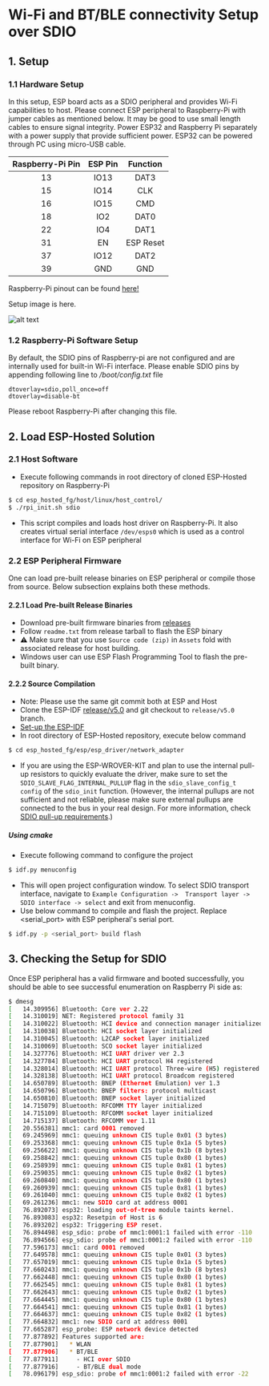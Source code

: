 # Wi-Fi and BT/BLE connectivity Setup over SDIO
## 1. Setup
### 1.1 Hardware Setup
In this setup, ESP board acts as a SDIO peripheral and provides Wi-Fi capabilities to host. Please connect ESP peripheral to Raspberry-Pi with jumper cables as mentioned below. It may be good to use small length cables to ensure signal integrity. Power ESP32 and Raspberry Pi separately with a power supply that provide sufficient power. ESP32 can be powered through PC using micro-USB cable.

| Raspberry-Pi Pin | ESP Pin | Function |
|:-------:|:---------:|:--------:|
| 13 | IO13 | DAT3 |
| 15 | IO14 | CLK |
| 16 | IO15 | CMD |
| 18 | IO2 | DAT0 |
| 22 | IO4 | DAT1 |
| 31 | EN  | ESP Reset |
| 37 | IO12 | DAT2 |
| 39 | GND | GND |

Raspberry-Pi pinout can be found [here!](https://pinout.xyz/pinout/sdio)

Setup image is here.

![alt text](rpi_esp_sdio_setup.jpeg "setup of Raspberry-Pi as host and ESP32 as peripheral")

### 1.2 Raspberry-Pi Software Setup
By default, the SDIO pins of Raspberry-pi are not configured and are internally used for built-in Wi-Fi interface. Please enable SDIO pins by appending following line to _/boot/config.txt_ file
```
dtoverlay=sdio,poll_once=off
dtoverlay=disable-bt
```
Please reboot Raspberry-Pi after changing this file.

## 2. Load ESP-Hosted Solution
### 2.1 Host Software
* Execute following commands in root directory of cloned ESP-Hosted repository on Raspberry-Pi
```sh
$ cd esp_hosted_fg/host/linux/host_control/
$ ./rpi_init.sh sdio
```
* This script compiles and loads host driver on Raspberry-Pi. It also creates virtual serial interface `/dev/esps0` which is used as a control interface for Wi-Fi on ESP peripheral

### 2.2 ESP Peripheral Firmware
One can load pre-built release binaries on ESP peripheral or compile those from source. Below subsection explains both these methods.

#### 2.2.1 Load Pre-built Release Binaries
* Download pre-built firmware binaries from [releases](https://github.com/espressif/esp-hosted/releases)
* Follow `readme.txt` from release tarball to flash the ESP binary
* :warning: Make sure that you use `Source code (zip)` in `Assets` fold with associated release for host building.
* Windows user can use ESP Flash Programming Tool to flash the pre-built binary.


#### 2.2.2 Source Compilation
- Note: Please use the same git commit both at ESP and Host
- Clone the ESP-IDF [release/v5.0](https://github.com/espressif/esp-idf/tree/release/v5.0) and git checkout to `release/v5.0` branch.
- [Set-up the ESP-IDF](https://docs.espressif.com/projects/esp-idf/en/release-v5.0/esp32/get-started/index.html)
- In root directory of ESP-Hosted repository, execute below command

```sh
$ cd esp_hosted_fg/esp/esp_driver/network_adapter
```
- If you are using the ESP-WROVER-KIT and plan to use the internal pull-up resistors to quickly evaluate the driver, make sure to set the `SDIO_SLAVE_FLAG_INTERNAL_PULLUP` flag in the `sdio_slave_config_t config` of the `sdio_init` function. (However, the internal pullups are not sufficient and not reliable, please make sure external pullups are connected to the bus in your real design. For more information, check [SDIO pull-up requirements](https://docs.espressif.com/projects/esp-idf/en/latest/esp32/api-reference/peripherals/sd_pullup_requirements.html).)

##### Using cmake
* Execute following command to configure the project
```sh
$ idf.py menuconfig
```
* This will open project configuration window. To select SDIO transport interface, navigate to `Example Configuration ->  Transport layer -> SDIO interface -> select` and exit from menuconfig.
* Use below command to compile and flash the project. Replace <serial_port> with ESP peripheral's serial port.
```sh
$ idf.py -p <serial_port> build flash
```

## 3. Checking the Setup for SDIO
Once ESP peripheral has a valid firmware and booted successfully, you should be able to see successful enumeration on Raspberry Pi side as:
```sh
$ dmesg
[   14.309956] Bluetooth: Core ver 2.22
[   14.310019] NET: Registered protocol family 31
[   14.310022] Bluetooth: HCI device and connection manager initialized
[   14.310038] Bluetooth: HCI socket layer initialized
[   14.310045] Bluetooth: L2CAP socket layer initialized
[   14.310069] Bluetooth: SCO socket layer initialized
[   14.327776] Bluetooth: HCI UART driver ver 2.3
[   14.327784] Bluetooth: HCI UART protocol H4 registered
[   14.328014] Bluetooth: HCI UART protocol Three-wire (H5) registered
[   14.328138] Bluetooth: HCI UART protocol Broadcom registered
[   14.650789] Bluetooth: BNEP (Ethernet Emulation) ver 1.3
[   14.650796] Bluetooth: BNEP filters: protocol multicast
[   14.650810] Bluetooth: BNEP socket layer initialized
[   14.715079] Bluetooth: RFCOMM TTY layer initialized
[   14.715109] Bluetooth: RFCOMM socket layer initialized
[   14.715137] Bluetooth: RFCOMM ver 1.11
[   20.556381] mmc1: card 0001 removed
[   69.245969] mmc1: queuing unknown CIS tuple 0x01 (3 bytes)
[   69.253368] mmc1: queuing unknown CIS tuple 0x1a (5 bytes)
[   69.256622] mmc1: queuing unknown CIS tuple 0x1b (8 bytes)
[   69.258842] mmc1: queuing unknown CIS tuple 0x80 (1 bytes)
[   69.258939] mmc1: queuing unknown CIS tuple 0x81 (1 bytes)
[   69.259035] mmc1: queuing unknown CIS tuple 0x82 (1 bytes)
[   69.260840] mmc1: queuing unknown CIS tuple 0x80 (1 bytes)
[   69.260939] mmc1: queuing unknown CIS tuple 0x81 (1 bytes)
[   69.261040] mmc1: queuing unknown CIS tuple 0x82 (1 bytes)
[   69.261236] mmc1: new SDIO card at address 0001
[   76.892073] esp32: loading out-of-tree module taints kernel.
[   76.893083] esp32: Resetpin of Host is 6
[   76.893202] esp32: Triggering ESP reset.
[   76.894498] esp_sdio: probe of mmc1:0001:1 failed with error -110
[   76.894566] esp_sdio: probe of mmc1:0001:2 failed with error -110
[   77.596173] mmc1: card 0001 removed
[   77.649578] mmc1: queuing unknown CIS tuple 0x01 (3 bytes)
[   77.657019] mmc1: queuing unknown CIS tuple 0x1a (5 bytes)
[   77.660243] mmc1: queuing unknown CIS tuple 0x1b (8 bytes)
[   77.662448] mmc1: queuing unknown CIS tuple 0x80 (1 bytes)
[   77.662545] mmc1: queuing unknown CIS tuple 0x81 (1 bytes)
[   77.662643] mmc1: queuing unknown CIS tuple 0x82 (1 bytes)
[   77.664445] mmc1: queuing unknown CIS tuple 0x80 (1 bytes)
[   77.664541] mmc1: queuing unknown CIS tuple 0x81 (1 bytes)
[   77.664637] mmc1: queuing unknown CIS tuple 0x82 (1 bytes)
[   77.664832] mmc1: new SDIO card at address 0001
[   77.665287] esp_probe: ESP network device detected
[   77.877892] Features supported are:
[   77.877901] 	 * WLAN
[   77.877906] 	 * BT/BLE
[   77.877911] 	   - HCI over SDIO
[   77.877916] 	   - BT/BLE dual mode
[   78.096179] esp_sdio: probe of mmc1:0001:2 failed with error -22
```
